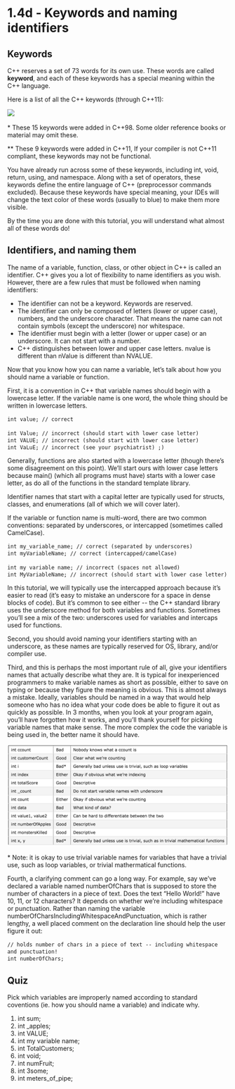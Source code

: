 # 1.4d - Keywords and naming identifiers

## Keywords

C++ reserves a set of 73 words for its own use. These words are called **keyword**, and each of these keywords has a special meaning within the C++ language.

Here is a list of all the C++ keywords (through C++11):

![](keyword.png)

\* These 15 keywords were added in C++98. Some older reference books or material may omit these.

\*\* These 9 keywords were added in C++11, If your compiler is not C++11 compliant, these keywords may not be functional.

You have already run across some of these keywords, including int, void, return, using, and namespace. Along with a set of operators, these keywords define the entire language of C++ (preprocessor commands excluded). Because these keywords have special meaning, your IDEs will change the text color of these words (usually to blue) to make them more visible.

By the time you are done with this tutorial, you will understand what almost all of these words do!

## Identifiers, and naming them

The name of a variable, function, class, or other object in C++ is called an identifier. C++ gives you a lot of flexibility to name identifiers as you wish. However, there are a few rules that must be followed when naming identifiers:

- The identifier can not be a keyword. Keywords are reserved.
- The identifier can only be composed of letters (lower or upper case), numbers, and the underscore character. That means the name can not contain symbols (except the underscore) nor whitespace.
- The identifier must begin with a letter (lower or upper case) or an underscore. It can not start with a number.
- C++ distinguishes between lower and upper case letters. nvalue is different than nValue is different than NVALUE.

Now that you know how you can name a variable, let’s talk about how you should name a variable or function.

First, it is a convention in C++ that variable names should begin with a lowercase letter. If the variable name is one word, the whole thing should be written in lowercase letters.

```
int value; // correct

int Value; // incorrect (should start with lower case letter)
int VALUE; // incorrect (should start with lower case letter)
int VaLuE; // incorrect (see your psychiatrist) ;)
```

Generally, functions are also started with a lowercase letter (though there’s some disagreement on this point). We’ll start ours with lower case letters because main() (which all programs must have) starts with a lower case letter, as do all of the functions in the standard template library.

Identifier names that start with a capital letter are typically used for structs, classes, and enumerations (all of which we will cover later).

If the variable or function name is multi-word, there are two common conventions: separated by underscores, or intercapped (sometimes called CamelCase).

```
int my_variable_name; // correct (separated by underscores)
int myVariableName; // correct (intercapped/camelCase)

int my variable name; // incorrect (spaces not allowed)
int MyVariableName; // incorrect (should start with lower case letter)
```

In this tutorial, we will typically use the intercapped approach because it’s easier to read (it’s easy to mistake an underscore for a space in dense blocks of code). But it’s common to see either -- the C++ standard library uses the underscore method for both variables and functions. Sometimes you’ll see a mix of the two: underscores used for variables and intercaps used for functions.

Second, you should avoid naming your identifiers starting with an underscore, as these names are typically reserved for OS, library, and/or compiler use.

Third, and this is perhaps the most important rule of all, give your identifiers names that actually describe what they are. It is typical for inexperienced programmers to make variable names as short as possible, either to save on typing or because they figure the meaning is obvious. This is almost always a mistake. Ideally, variables should be named in a way that would help someone who has no idea what your code does be able to figure it out as quickly as possible. In 3 months, when you look at your program again, you’ll have forgotten how it works, and you’ll thank yourself for picking variable names that make sense. The more complex the code the variable is being used in, the better name it should have.

![](naming.png)

\* Note: it is okay to use trivial variable names for variables that have a trivial use, such as loop variables, or trivial mathermatical functions.

Fourth, a clarifying comment can go a long way. For example, say we’ve declared a variable named numberOfChars that is supposed to store the number of characters in a piece of text. Does the text “Hello World!” have 10, 11, or 12 characters? It depends on whether we’re including whitespace or punctuation. Rather than naming the variable numberOfCharsIncludingWhitespaceAndPunctuation, which is rather lengthy, a well placed comment on the declaration line should help the user figure it out:

```
// holds number of chars in a piece of text -- including whitespace and punctuation!
int numberOfChars;
```


## Quiz

Pick which variables are improperly named according to standard coventions (ie. how you should name a variable) and indicate why.

1) int sum;
2) int _apples;
3) int VALUE;
4) int my variable name;
5) int TotalCustomers;
6) int void;
7) int numFruit;
8) int 3some;
9) int meters_of_pipe;
